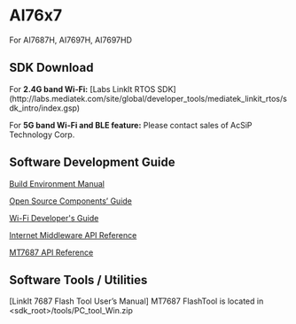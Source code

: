 # AI76x7
For AI7687H, AI7697H, AI7697HD

<h2> SDK Download </h2>
For <B>2.4G band Wi-Fi:</B>
	[Labs LinkIt RTOS SDK](http://labs.mediatek.com/site/global/developer_tools/mediatek_linkit_rtos/sdk_intro/index.gsp)

For <B>5G band Wi-Fi and BLE feature:</B>
	Please contact sales of AcSiP Technology Corp.



## Software Development Guide ##
[Build Environment Manual](https://labs.mediatek.com/en/download/tvGNiWTA)

[Open Source Components’ Guide](https://labs.mediatek.com/en/download/j0n6Kub9)

[Wi-Fi Developer's Guide](https://labs.mediatek.com/en/download/TeB1eFvw)

[Internet Middleware API Reference](http://labs.mediatek.com/api/internet-middleware/)

[MT7687 API Reference](http://labs.mediatek.com/api/mt7687)


## Software Tools / Utilities ##
[LinkIt 7687 Flash Tool User’s Manual]
MT7687 FlashTool is located in <sdk_root>/tools/PC_tool_Win.zip
